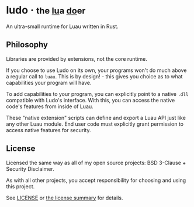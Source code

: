 <h1>
	ludo · <small>the <u>lu</u>a <u>do</u>er</small>
</h1>

An ultra-small runtime for Luau written in Rust.

## Philosophy
Libraries are provided by extensions, not the core runtime.

If you choose to use Ludo on its own, your programs won't do much above a
regular call to `luau`. This is by design! - this gives you choice as to what
capabilities your program will have.

To add capabilities to your program, you can explicitly point to a native `.dll`
compatible with Ludo's interface. With this, you can access the native code's
features from inside of Luau.

These "native extension" scripts can define and export a Luau API just like any
other Luau module. End user code must explicitly grant permission to access
native features for security.

## License

Licensed the same way as all of my open source projects: BSD 3-Clause + Security Disclaimer.

As with all other projects, you accept responsibility for choosing and using this project.

See [LICENSE](./LICENSE) or [the license summary](https://github.com/dphfox/licence) for details.